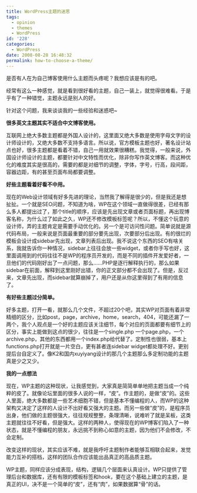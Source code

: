 ```yaml
---
title: WordPress主题的迷思
tags:
  - opinion
  - themes
  - WordPress
id: '228'
categories:
  - WordPress
date: 2008-08-28 16:48:32
permalink: how-to-choose-a-theme/
---
```


是否有人在为自己博客使用什么主题而头疼呢？我想应该是有的吧。

经常有这么一种感觉，就是看到很好看的主题，自己一装上，就觉得很难看。于是乎有了一种错觉，主题永远是别人的好。

针对这个问题，我来谈谈我的一些经验和迷惑吧~
<!-- more -->
**很多英文主题其实不适合中文博客使用。**

互联网上绝大多数主题都是外国人设计的，这里面又绝大多数是使用字母文字的设计师设计的，又绝大多数不支持多语言。所以说，官方模板主题也好，著名设计站点也好，很多主题都是看着不错，自己一用就效果很糟糕。我觉得，一般来说，外国设计师设计的主题，都要针对中文特性而优化，除非你写作英文博客。而这种优化的难度其实是很高的，需要的都是对细节的调整，字体，字号，行高，段间距，容器边距，有的甚至页面布局都要调整。

**好些主题看着好看不中用。**

现在的Web设计领域有好多先进的理论，当然我了解得是很少的，但是我还是想扯扯。一个就是SEO问题，不知道为啥，WP在这个领域一直做得很差，已经有那么多人都提出过了，那个title的顺序，应该是先出现文章或者页面标题，再出现博客名称，为什么过了如此之久，WP还不修改模板标签呢？所以，不懂这个玩意的设计师，弄的主题肯定是需要手动优化的。另一个是可访问性问题。简单说就是源代码布局，一般来说是页面最重要的部分要先出现，次要部分后出现。有的很烂的模板会设计成sidebar先出现，文章列表后出现。我不说这个东西的SEO有啥关系，我就告诉你一种情况，sidebar上往往会放一些widget，或者你手写也好，这里面调用到的代码往往不是WP的程序员开发的，而是不同的插件开发爱好者，一旦他们的代码刚好出了一点问题，那么……PHP是逐行解释执行的，那么如果sidebar在前面，解释到这里刚好出错，你的正文部分都不会出现了。但是，反过来，文章先出现，而sidebar就算崩掉了，用户还是从你这里得到了有用的信息了。

**有好些主题过分简单。**

好多主题，打开一看，就那么几个文件，不超过20个吧，其实WP对页面有着非常精细的区分，比如post，page，archive，home，search，404，可能还漏了一两个，我个人观点是一个好的主题应该关注细节，每个对应的页面都要有细节上的区分，事实上能做到这点的很少，往往是一个single.php 一个page.php，一个archive.php，其他的东西都用一个index.php给代替了。定制性也很弱，基本上functions.php打开就是一片空白，更有甚者连sidebar widget都处理不好。更别提后台自定义了。像K2和国内xuyiyang设计的那几个主题那么多定制功能的主题真是少之又少。

**我的一点想法**

现在，WP主题的这种现状，让我感觉到，大家真是简简单单地把主题当成一个纯粹的皮了。就像论坛里面的很多人说的一样，“皮”。作主题的，是做“皮”的。这些人里面，绝大多数都是一些艺术细胞不错，但是基本不懂编程的人，而WP的这种架构又决定了这样的人设计不出好看又强大的主题。而另一些做“皮”的，是程序员出身，他们做的主题很强大，往往规规整整，条理清晰，说难听了就是呆板，这类主题就往往不好看，但是强大。这样的两种人，使得现在的WP博客们陷入了一种状态，就是不懂编程的朋友，永远挑不到称心如意的主题，因为他们不会修改，不会定制。

改变这样的现状，其实应该不难，就是我呼吁主题制作者能够互相联合起来，发觉能力互补的搭档，这样的团队合作应该能出品真正的高品质主题。

WP主题，同样应该分成表现，结构，逻辑几个层面来认真设计。WP只提供了管理后台和数据库，还有有限的模板标签和hook，要在这个基础上建立的主题，是真正的UI，决不是一个简单的“皮”，还有“肉”，如果数据算“骨”的话。